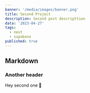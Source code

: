 ```yaml
---
banner: '/media/images/banner.png'
title: Second Project
description: Second post descripttion
data: '2023-04-27'
tags:
  - next
  - supabase
published: true
---
```


## Markdown

### Another header

Hey second one 👋

<script>
    const projectImages = [
        "/media/images/banner.png"
    ]

    console.log(projectImages)
</script>
